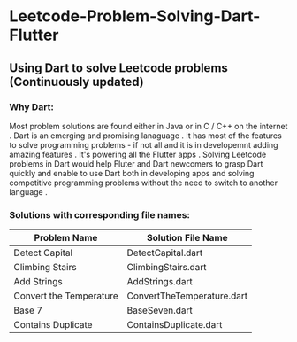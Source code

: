 # Leetcode-Problem-Solving-Dart-Flutter 
## Using Dart to solve Leetcode problems (Continuously updated)

### Why Dart:
Most problem solutions are found either in Java or in C / C++ on the internet . Dart is an emerging and promising lanaguage . It has most of the features to solve programming problems - if not all and it is in developemnt adding amazing features . It's powering all the Flutter apps . Solving Leetcode problems in Dart would help Fluter and Dart newcomers to grasp Dart quickly and enable to use Dart both in developing apps and solving competitive programming problems without the need to switch to another language . 

### Solutions with corresponding file names:

| Problem Name            |  Solution File Name         |
| -------------           |  -------------              |
| Detect Capital          |  DetectCapital.dart         |
| Climbing Stairs         |  ClimbingStairs.dart        |
| Add Strings             |  AddStrings.dart            |
| Convert the Temperature |  ConvertTheTemperature.dart |
| Base 7                  |  BaseSeven.dart             |
| Contains Duplicate      |  ContainsDuplicate.dart     |
